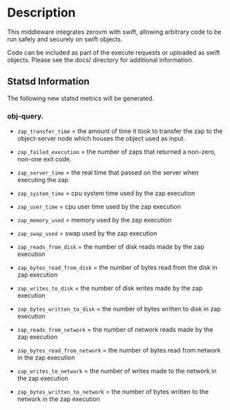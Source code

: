 # Description #

This middleware integrates zerovm with swift, allowing arbitrary code
to be run safely and securely on swift objects.

Code can be included as part of the execute requests or uploaded as
swift objects.  Please see the docs/ directory for additional information.

## Statsd Information ##

The following new statsd metrics will be generated.

### obj-query. ###

- `zap_transfer_time` = the amount of time it took to transfer the zap
  to the object-server node which houses the object used as input.

- `zap_failed_execution` = the number of zaps that returned a non-zero,
  non-one exit code.

- `zap_server_time` = the real time that passed on the server when
  executing the zap

- `zap_system_time` = cpu system time used by the zap execution

- `zap_user_time` = cpu user time used by the zap execution

- `zap_memory_used` = memory used by the zap execution

- `zap_swap_used` = swap used by the zap execution

- `zap_reads_from_disk` = the number of disk reads made by the zap execution

- `zap_bytes_read_from_disk` = the number of bytes read from the disk
  in zap execution

- `zap_writes_to_disk` = the number of disk writes made by the zap execution

- `zap_bytes_written_to_disk` = the number of bytes written to disk in
  zap execution

- `zap_reads_from_network` = the number of network reads made by the
  zap execution

- `zap_bytes_read_from_network` = the number of bytes read from
  network in the zap execution

- `zap_writes_to_network` = the number of writes made to the network
  in the zap execution

- `zap_bytes_written_to_network` = the number of bytes written to the
  network in the zap execution
